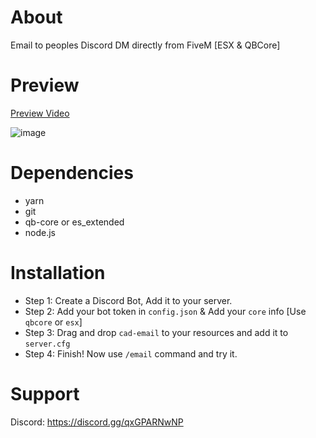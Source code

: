# About
Email to peoples Discord DM directly from FiveM [ESX & QBCore]

# Preview
[Preview Video](https://youtu.be/x6OisU5M22A?si=CwVXAfC2LsBDgaWs)

![image](https://user-images.githubusercontent.com/72443203/149477441-45e94f16-ce23-4f99-8967-3927a3911bad.png)

# Dependencies
* yarn
* git
* qb-core or es_extended
* node.js

# Installation
* Step 1: Create a Discord Bot, Add it to your server.
* Step 2: Add your bot token in `config.json` & Add your `core` info [Use `qbcore` or `esx`]
* Step 3: Drag and drop `cad-email` to your resources and add it to `server.cfg`
* Step 4: Finish! Now use `/email` command and try it.

# Support
Discord: https://discord.gg/qxGPARNwNP
